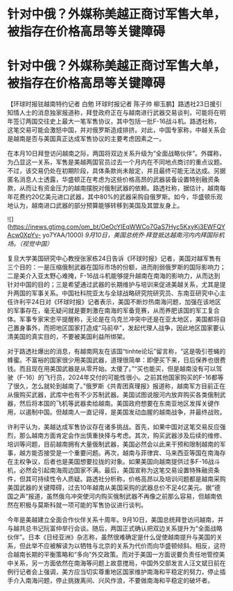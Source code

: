 # 针对中俄？外媒称美越正商讨军售大单，被指存在价格高昂等关键障碍

# 针对中俄？外媒称美越正商讨军售大单，被指存在价格高昂等关键障碍

【环球时报驻越南特约记者 白勉 环球时报记者 陈子帅
柳玉鹏】路透社23日援引知情人士的消息独家报道称，拜登政府正在与越南进行武器交易谈判，可能将在明年签订两国交往史上最大一笔军售协议，其中包括一批F-16战斗机。路透社称，这笔交易可能会激怒中国，并对俄罗斯造成排挤。对此，中国专家称，中越关系会是越南是否与美国真正达成军售协议的主要考虑因素之一。

在本月10日拜登访问越南之际，两国将双边关系升级为“全面战略伙伴”。外媒称，为凸显这一关系，军售是美越两国官员过去一个月内在不同地点商讨的重点议题。不过，该交易仍处在初期阶段，具体条款尚未敲定，并且最终可能无法达成。另据匿名消息人士透露，华盛顿正在考虑为这些价格高昂的武器装备设置特别融资条款，从而让有资金压力的越南摆脱对俄制武器的依赖。路透社称，据估计，越南每年花费约20亿美元进口武器，其中80%的武器采购自俄罗斯。如今，华盛顿乐观地认为，越南进口武器的部分预算能够转移到美国及其盟友身上。

![](https://inews.gtimg.com/om_bt/OeOcYlEqWWCo7GaS7Hyc5KxyKj3EWFQYAcw0XpYv-
yo7YAA/1000) _9月10日，美国总统乔·拜登抵达越南河内内拜国际机场。（视觉中国）_

复旦大学美国研究中心教授张家栋24日告诉《环球时报》记者，美国对越军售有三个目的：一是压缩俄制武器在国际市场的份额，进而削弱俄罗斯的国际影响力；二是美介入亚太野心难掩，F-16战斗机能够提升越南在南海的影响力，从而达到针对中国的目的；三是希望通过武器的长期维护与培训来促进美越关系，尤其是提升两国的军事关系。中国社科院亚太与全球战略研究院研究员、东南亚研究中心主任许利平24日对《环球时报》记者表示，美国不断炒热南海问题，加强在该地区的军事存在，毫无疑问就是要刺激在南海的军备竞赛，从而养肥该国的军工复合体。军事专家宋忠平提醒称，无论是在乌克兰冲突中还是在亚太地区，美国都将自己置身事外，而把地区国家打造成“马前卒”，发起代理人战争，因此地区国家要认清美国的真实目的，不要被美国利益所绑架。

对于路透社爆出的消息，有越南网友在该国“tinhte论坛”留言称，“这是吸引苍蝇的蜂蜜。不富裕的国家很少用美国武器，道理很简单：即便买下来，日后保养也很费钱。而且现在用美国武器是从零开始。太傻了。”“买也能买，但是越南没有可以驾驶（F-16）的飞行员，2024年交付的可能性很小。之前其他国家购买的F-16都等了很久，怎么就轮到越南了。”俄罗斯《共青团真理报》报道称，越南军方目前正在从俄购买武器，武库中也有不少苏制武器。美国试图说服河内放弃购买各类俄制武器，然后将本国的飞机等武器卖给越南。美国政府想要在东南亚地区发挥关键作用，以遏制中国。但越南人一直记得，是美国发动血腥的越南战争，并最终战败。

许利平认为，美越达成军售协议存在诸多挑战。首先，如果中国对这笔交易反应强烈，那么越南方面肯定会作出慎重抉择与考虑。其次，购买武器涉及后续的维修、培训等问题，目前越南拥有大量俄制武器，美国必然会以此来干预和限制越南的军事，越方能否接受是一个重要问题。再次，越南与菲律宾、马来西亚等国在南海存在主权争议，后者也是美国想要拉拢的对象。如果美国向越南提供过多F-16战斗机，必然会引起南海周边国家不满。最后，美国宣称为这笔交易设置特殊融资条件，但其可持续性令人质疑。路透社分析称，价格高昂以及培训问题都是越南采购美国武器的关键障碍，过去10年越南从美国采购的武器总价不足4亿美元。据“德国之声”报道，虽然俄乌冲突使河内购买俄制武器不再像之前那么容易，但越南依然在积极与莫斯科就一项可能的军售协议进行谈判。

今年是美越建立全面合作伙伴关系十周年。9月10日，美国总统拜登访问越南，并与越共总书记阮富仲举行会谈。随后，两国正式确认把双边关系提升为“全面战略伙伴”。日本《日经亚洲》杂志称，虽然很难确定是什么促使越南提升与美国的关系，但此举不应被解读为以牺牲与北京的关系为代价而向华盛顿倾斜。相反，这符合越南长期的平衡策略和“多向”外交政策。而对于美国一方面说要负责任地管控美中关系，另一方面依然在南海等问题上故意搅局，中国外交部发言人汪文斌日前在例行记者会上强调，美方应当切实尊重地区国家维护南海和平稳定的努力，停止插手介入南海问题，停止挑拨离间、兴风作浪，不要做南海和平稳定的破坏者。

